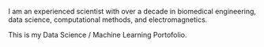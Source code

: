 I am an experienced scientist with over a decade in biomedical engineering, data science, computational methods, and electromagnetics. 

This is my Data Science / Machine Learning Portofolio.


<!---
ais0219/ais0219 is a ✨ special ✨ repository because its `README.md` (this file) appears on your GitHub profile.
You can click the Preview link to take a look at your changes.
--->
